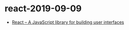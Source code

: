 # react-2019-09-09

- [React – A JavaScript library for building user interfaces](https://reactjs.org/)
